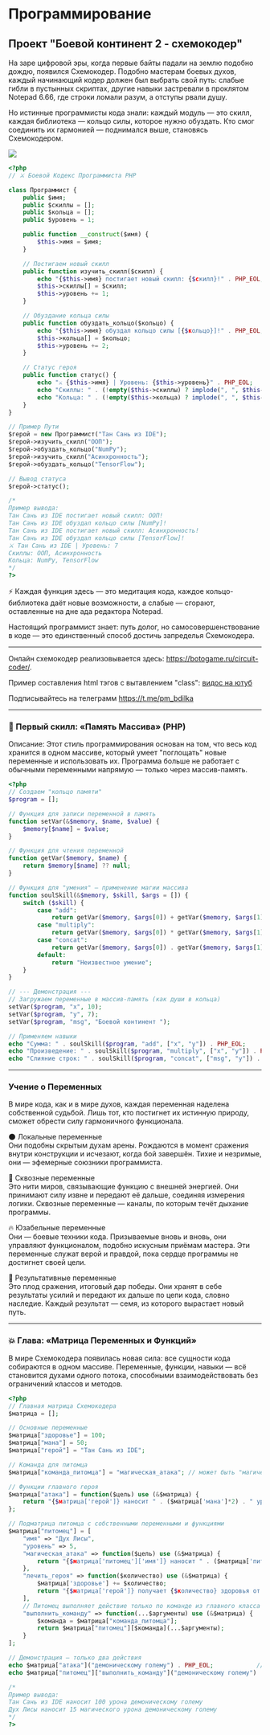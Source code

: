 # Программирование 

## Проект "Боевой континент 2 - схемокодер"

На заре цифровой эры, когда первые байты падали на землю подобно дождю, появился Схемокодер. Подобно мастерам боевых духов, каждый начинающий кодер должен был выбрать свой путь: слабые гибли в пустынных скриптах, другие навыки застревали в проклятом Notepad 6.66, где строки ломали разум, а отступы рвали душу.

Но истинные программисты кода знали: каждый модуль — это скилл, каждая библиотека — кольцо силы, которое нужно обуздать. Кто смог соединить их гармонией — поднимался выше, становясь Схемокодером.

![](./Картинки/bk2.png)

```php
<?php
// ⚔️ Боевой Кодекс Программиста PHP

class Программист {
    public $имя;
    public $скиллы = [];
    public $кольца = [];
    public $уровень = 1;

    public function __construct($имя) {
        $this->имя = $имя;
    }

    // Постигаем новый скилл
    public function изучить_скилл($скилл) {
        echo "{$this->имя} постигает новый скилл: {$скилл}!" . PHP_EOL;
        $this->скиллы[] = $скилл;
        $this->уровень += 1;
    }

    // Обуздание кольца силы
    public function обуздать_кольцо($кольцо) {
        echo "{$this->имя} обуздал кольцо силы [{$кольцо}]!" . PHP_EOL;
        $this->кольца[] = $кольцо;
        $this->уровень += 2;
    }

    // Статус героя
    public function статус() {
        echo "⚔️ {$this->имя} | Уровень: {$this->уровень}" . PHP_EOL;
        echo "Скиллы: " . (!empty($this->скиллы) ? implode(", ", $this->скиллы) : "пусто") . PHP_EOL;
        echo "Кольца: " . (!empty($this->кольца) ? implode(", ", $this->кольца) : "нет") . PHP_EOL;
    }
}

// Пример Пути
$герой = new Программист("Тан Сань из IDE");
$герой->изучить_скилл("ООП");
$герой->обуздать_кольцо("NumPy");
$герой->изучить_скилл("Асинхронность");
$герой->обуздать_кольцо("TensorFlow");

// Вывод статуса
$герой->статус();

/*
Пример вывода:
Тан Сань из IDE постигает новый скилл: ООП!
Тан Сань из IDE обуздал кольцо силы [NumPy]!
Тан Сань из IDE постигает новый скилл: Асинхронность!
Тан Сань из IDE обуздал кольцо силы [TensorFlow]!
⚔️ Тан Сань из IDE | Уровень: 7
Скиллы: ООП, Асинхронность
Кольца: NumPy, TensorFlow
*/
?>

```

⚡️ Каждая функция здесь — это медитация кода, каждое кольцо-библиотека даёт новые возможности, а слабые — сгорают, оставленные на дне ада редактора Notepad.

Настоящий программист знает: путь долог, но самосовершенствование в коде — это единственный способ достичь запределья Схемокодера.

-----------------------------------------------------------

Онлайн схемокодер реализовывается здесь: <a href="https://botogame.ru/circuit-coder/">https://botogame.ru/circuit-coder/</a>.

Пример составления html тэгов с вытавлением "class": <a href="https://www.youtube.com/watch?v=oW7JlXuVCf0" target="_blank">видос на ютуб</a>

Подписывайтесь на телеграмм <a href="https://t.me/pm_bdilka">https://t.me/pm_bdilka</a>

-----------------------------------------------------------

<h3>🐉 Первый скилл: «Память Массива» (PHP)</h3>

Описание:
Этот стиль программирования основан на том, что весь код хранится в одном массиве, который умеет "поглощать" новые переменные и использовать их. Программа больше не работает с обычными переменными напрямую — только через массив-память.

```php
<?php
// Создаем "кольцо памяти"
$program = [];

// Функция для записи переменной в память
function setVar(&$memory, $name, $value) {
    $memory[$name] = $value;
}

// Функция для чтения переменной
function getVar($memory, $name) {
    return $memory[$name] ?? null;
}

// Функция для "умения" — применение магии массива
function soulSkill(&$memory, $skill, $args = []) {
    switch ($skill) {
        case "add":
            return getVar($memory, $args[0]) + getVar($memory, $args[1]);
        case "multiply":
            return getVar($memory, $args[0]) * getVar($memory, $args[1]);
        case "concat":
            return getVar($memory, $args[0]) . getVar($memory, $args[1]);
        default:
            return "Неизвестное умение";
    }
}

// --- Демонстрация ---
// Загружаем переменные в массив-память (как души в кольца)
setVar($program, "x", 10);
setVar($program, "y", 7);
setVar($program, "msg", "Боевой континент ");

// Применяем навыки
echo "Сумма: " . soulSkill($program, "add", ["x", "y"]) . PHP_EOL;
echo "Произведение: " . soulSkill($program, "multiply", ["x", "y"]) . PHP_EOL;
echo "Слияние строк: " . soulSkill($program, "concat", ["msg", "y"]) . PHP_EOL;

```

-----------------------------------------------------------

<h3>Учение о Переменных</h3>

В мире кода, как и в мире духов, каждая переменная наделена собственной судьбой.
Лишь тот, кто постигнет их истинную природу, сможет обрести силу гармоничного функционала.


🌑 Локальные переменные<br>
Они подобны скрытым духам арены.
Рождаются в момент сражения внутри конструкции и исчезают, когда бой завершён.
Тихие и незримые, они — эфемерные союзники программиста.


🌌 Сквозные переменные<br>
Это нити миров, связывающие функцию с внешней энергией.
Они принимают силу извне и передают её дальше, соединяя измерения логики.
Сквозные переменные — каналы, по которым течёт дыхание программы.


🔥 Юзабельные переменные<br>
Они — боевые техники кода.
Призываемые вновь и вновь, они управляют функционалом, подобно искусным приёмам мастера.
Эти переменные служат верой и правдой, пока сердце программы не достигнет своей цели.


🌿 Результативные переменные<br>
Это плод сражения, итоговый дар победы.
Они хранят в себе результаты усилий и передают их дальше по цепи кода, словно наследие.
Каждый результат — семя, из которого вырастает новый путь.


-----------------------------------------------------------

<h3>💥 Глава: «Матрица Переменных и Функций»</h3>

В мире Схемокодера появилась новая сила: все сущности кода собираются в одном массиве. Переменные, функции, навыки — всё становится духами одного потока, способными взаимодействовать без ограничений классов и методов.

```php
<?php
// Главная матрица Схемокодера
$матрица = [];

// Основные переменные
$матрица["здоровье"] = 100;
$матрица["мана"] = 50;
$матрица["герой"] = "Тан Сань из IDE";

// Команда для питомца
$матрица["команда_питомца"] = "магическая_атака"; // может быть "магическая_атака" или "лечить_героя"

// Функции главного героя
$матрица["атака"] = function($цель) use (&$матрица) {
    return "{$матрица['герой']} наносит " . ($матрица['мана']*2) . " урона {$цель}!";
};

// Подматрица питомца с собственными переменными и функциями
$матрица["питомец"] = [
    "имя" => "Дух Лисы",
    "уровень" => 5,
    "магическая_атака" => function($цель) use (&$матрица) {
        return "{$матрица['питомец']['имя']} наносит " . ($матрица['питомец']['уровень']*3) . " магического урона {$цель}!";
    },
    "лечить_героя" => function($количество) use (&$матрица) {
        $матрица['здоровье'] += $количество;
        return "{$матрица['герой']} получает {$количество} здоровья от {$матрица['питомец']['имя']}, теперь {$матрица['здоровье']}";
    ],
    // Питомец выполняет действие только по команде из главного класса
    "выполнить_команду" => function(...$аргументы) use (&$матрица) {
        $команда = $матрица["команда_питомца"];
        return $матрица["питомец"][$команда](...$аргументы);
    }
];

// Демонстрация — только два действия
echo $матрица["атака"]("демоническому голему") . PHP_EOL;            // герой атакует
echo $матрица["питомец"]["выполнить_команду"]("демоническому голему") . PHP_EOL; // питомец выполняет команду

/*
Пример вывода:
Тан Сань из IDE наносит 100 урона демоническому голему
Дух Лисы наносит 15 магического урона демоническому голему
*/
?>
```
